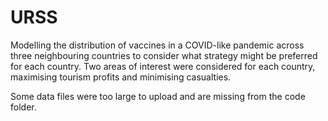 # URSS
Modelling the distribution of vaccines in a COVID-like pandemic across three neighbouring countries to consider what strategy might be preferred for each country.
Two areas of interest were considered for each country, maximising tourism profits and minimising casualties.

Some data files were too large to upload and are missing from the code folder.
